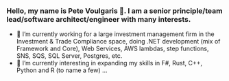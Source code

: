 ### Hello, my name is Pete Voulgaris 👋. I am a senior principle/team lead/software architect/engineer with many interests.

- 🔭 I’m currently working for a large investment management firm in the Investment & Trade Compliance space, doing .NET development (mix of Framework and Core), Web Services, AWS lambdas, step functions, SNS, SQS, SQL Server, Postgres, etc.
- 🌱 I’m currently interesting in expanding my skills in F#, Rust, C++, Python and R (to name a few) ...

<!--
**pvoulgaris9398/pvoulgaris9398** is a ✨ _special_ ✨ repository because its `README.md` (this file) appears on your GitHub profile.

Here are some ideas to get you started:

- 🔭 I’m currently working on ...
- 🌱 I’m currently learning ...
- 👯 I’m looking to collaborate on ...
- 🤔 I’m looking for help with ...
- 💬 Ask me about ...
- 📫 How to reach me: ...
- 😄 Pronouns: ...
- ⚡ Fun fact: ...
-->
